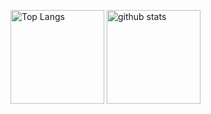 <p align="left"> 
  <img alt="Top Langs" height="150px" src="https://github-readme-stats.vercel.app/api/top-langs/?username=ttMOCHItt&layout=compact&count_private=true&show_icons=true&theme=tokyonight" />
  <img alt="github stats" height="150px" src="https://github-readme-stats.vercel.app/api?username=ttMOCHItt&count_private=true&show_icons=true&show_icons=true&theme=tokyonight" />
</p>
